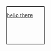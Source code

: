 <html>
<head>
    <style>
        div
        {
            height:100px;
            width:100px;
            border:2px solid black;
        }
        div:hover
        {
            background-color:blue;
        }
    </style>
</head>
<body>
            <a href="#">
                      <div id="ab">
                                <p> hello there </p>
                      </div>
            </a>
</body>
</html>
